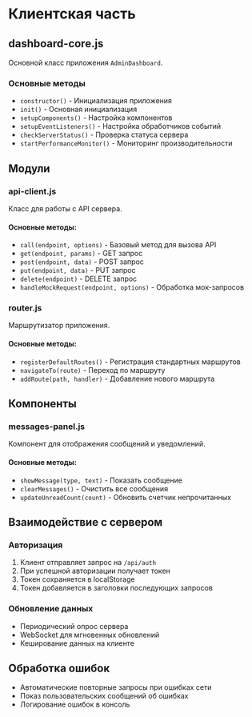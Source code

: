 # Клиентская часть

## dashboard-core.js

Основной класс приложения `AdminDashboard`.

### Основные методы

- `constructor()` - Инициализация приложения
- `init()` - Основная инициализация
- `setupComponents()` - Настройка компонентов
- `setupEventListeners()` - Настройка обработчиков событий
- `checkServerStatus()` - Проверка статуса сервера
- `startPerformanceMonitor()` - Мониторинг производительности

## Модули

### api-client.js

Класс для работы с API сервера.

#### Основные методы:

- `call(endpoint, options)` - Базовый метод для вызова API
- `get(endpoint, params)` - GET запрос
- `post(endpoint, data)` - POST запрос
- `put(endpoint, data)` - PUT запрос
- `delete(endpoint)` - DELETE запрос
- `handleMockRequest(endpoint, options)` - Обработка мок-запросов

### router.js

Маршрутизатор приложения.

#### Основные методы:

- `registerDefaultRoutes()` - Регистрация стандартных маршрутов
- `navigateTo(route)` - Переход по маршруту
- `addRoute(path, handler)` - Добавление нового маршрута

## Компоненты

### messages-panel.js

Компонент для отображения сообщений и уведомлений.

#### Основные методы:

- `showMessage(type, text)` - Показать сообщение
- `clearMessages()` - Очистить все сообщения
- `updateUnreadCount(count)` - Обновить счетчик непрочитанных

## Взаимодействие с сервером

### Авторизация

1. Клиент отправляет запрос на `/api/auth`
2. При успешной авторизации получает токен
3. Токен сохраняется в localStorage
4. Токен добавляется в заголовки последующих запросов

### Обновление данных

- Периодический опрос сервера
- WebSocket для мгновенных обновлений
- Кеширование данных на клиенте

## Обработка ошибок

- Автоматические повторные запросы при ошибках сети
- Показ пользовательских сообщений об ошибках
- Логирование ошибок в консоль
